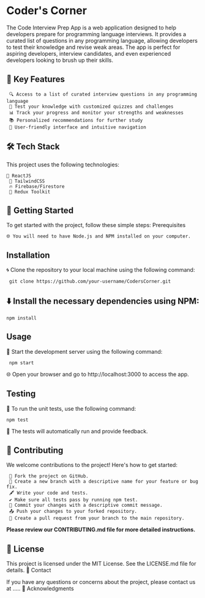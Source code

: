 # Coder's Corner


The Code Interview Prep App is a web application designed to help developers prepare for programming language interviews. It provides a curated list of questions in any programming language, allowing developers to test their knowledge and revise weak areas. The app is perfect for aspiring developers, interview candidates, and even experienced developers looking to brush up their skills.

## 🚀 Key Features
     🔍 Access to a list of curated interview questions in any programming language
     📝 Test your knowledge with customized quizzes and challenges
     📊 Track your progress and monitor your strengths and weaknesses
     📚 Personalized recommendations for further study
     🎨 User-friendly interface and intuitive navigation

## 🛠️ Tech Stack

This project uses the following technologies:

    🔧 ReactJS
     💠 TailwindCSS
     🔥 Firebase/Firestore
     🔄 Redux Toolkit
    
## 📖 Getting Started

To get started with the project, follow these simple steps:
Prerequisites

    🌐 You will need to have Node.js and NPM installed on your computer.

## Installation

🌀 Clone the repository to your local machine using the following command:

     git clone https://github.com/your-username/CodersCorner.git

## ⬇️ Install the necessary dependencies using NPM:

    npm install

## Usage

🚀 Start the development server using the following command:

     npm start

🌐 Open your browser and go to http://localhost:3000 to access the app.


## Testing

🧪 To run the unit tests, use the following command:

    npm test

🚦 The tests will automatically run and provide feedback.

## 🤝 Contributing

We welcome contributions to the project! Here's how to get started:

     🍴 Fork the project on GitHub.
     🌿 Create a new branch with a descriptive name for your feature or bug fix.
     🖋️ Write your code and tests.
     ✔️ Make sure all tests pass by running npm test.
     📝 Commit your changes with a descriptive commit message.
     📤 Push your changes to your forked repository.
     🔀 Create a pull request from your branch to the main repository.
     
**Please review our CONTRIBUTING.md file for more detailed instructions.**

## 📜 License

This project is licensed under the MIT License. See the LICENSE.md file for details.
📧 Contact

If you have any questions or concerns about the project, please contact us at .....
🙏 Acknowledgments



